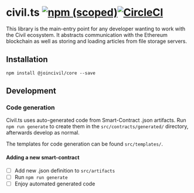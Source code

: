 # civil.ts [![npm (scoped)](https://img.shields.io/npm/v/@joincivil/core.svg)](https://www.npmjs.com/package/@joincivil/core)[![CircleCI](https://img.shields.io/circleci/project/github/joincivil/civil.ts.svg)](ttps://circleci.com/gh/joincivil/civil.ts)

This library is the main-entry point for any developer wanting to work with the Civil ecosystem. It abstracts communication with the Ethereum blockchain as well as storing and loading articles from file storage servers.

## Installation
```
npm install @joincivil/core --save
```

## Development
### Code generation
Civil.ts uses auto-generated code from Smart-Contract .json artifacts.
Run ```npm run generate``` to create them in the `src/contracts/generated/` directory, afterwards develop as normal.

The templates for code generation can be found `src/templates/`.

#### Adding a new smart-contract
- [ ] Add new .json definition to `src/artifacts`
- [ ] Run `npm run generate`
- [ ] Enjoy automated generated code
